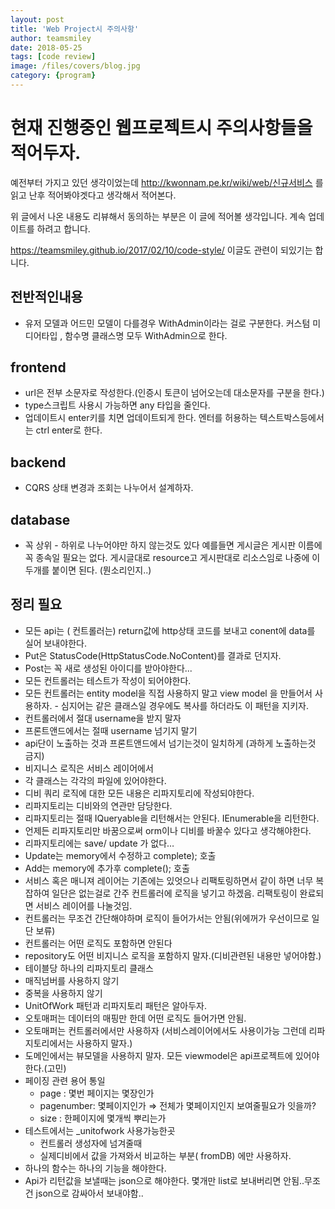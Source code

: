```yaml
---
layout: post
title: 'Web Project시 주의사항' 
author: teamsmiley 
date: 2018-05-25
tags: [code review]
image: /files/covers/blog.jpg
category: {program}
---
```


# 현재 진행중인 웹프로젝트시 주의사항들을 적어두자.

예전부터 가지고 있던 생각이었는데 <http://kwonnam.pe.kr/wiki/web/신규서비스> 를 읽고 난후 적어봐야겟다고 생각해서 적어본다.

위 글에서 나온 내용도 리뷰해서 동의하는 부분은  이 글에 적어볼 생각입니다. 계속 업데이트를 하려고 합니다.

<https://teamsmiley.github.io/2017/02/10/code-style/> 이글도 관련이 되있기는 합니다. 

## 전반적인내용

* 유저 모델과 어드민 모델이 다를경우 WithAdmin이라는 걸로 구분한다. 커스텀 미디어타입 , 함수명 클래스명 모두 WithAdmin으로 한다.

## frontend

* url은 전부 소문자로 작성한다.(인증시 토큰이 넘어오는데 대소문자를 구분을 한다.)
* type스크립트 사용시 가능하면 any 타입을 줄인다.
* 업데이트시 enter키를 치면 업데이트되게 한다. 엔터를 허용하는 텍스트박스등에서는 ctrl enter로 한다. 

## backend 
* CQRS 상태 변경과 조회는 나누어서 설계하자. 


## database
* 꼭 상위 - 하위로 나누어야만 하지 않는것도 있다 예를들면 게시글은 게시판 이름에 꼭 종속일 필요는 없다. 게시글대로 resource고 게시판대로 리소스임로 나중에 이 두개를 붙이면 된다. (뭔소리인지..)

## 정리 필요
* 모든 api는 ( 컨트롤러는)  return값에 http상태 코드를  보내고 conent에 data를 실어 보내야한다.
* Put은 StatusCode(HttpStatusCode.NoContent)를 결과로 던지자.
* Post는 꼭 새로 생성된 아이디를 받아야한다...
* 모든 컨트롤러는 테스트가 작성이 되어야한다.
* 모든 컨트롤러는 entity model을 직접 사용하지 말고 view model 을 만들어서 사용하자. - 심지어는 같은 클래스일 경우에도 복사를 하더라도 이 패턴을 지키자.
* 컨트롤러에서 절대 username을 받지 말자
* 프론트앤드에서는 절때 username 넘기지 말기 
* api단이 노출하는 것과 프론트앤드에서 넘기는것이 일치하게 (과하게 노출하는것 금지)
* 비지니스 로직은 서비스 레이어에서 
* 각 클래스는 각각의 파일에 있어야한다.
* 디비 쿼리 로직에 대한 모든 내용은 리파지토리에  작성되야한다.
* 리파지토리는 디비와의 연관만 담당한다. 
* 리파지토리는 절때  IQueryable을 리턴해서는 안된다. IEnumerable을 리턴한다.
* 언제든 리파지토리만 바꿈으로써 orm이나 디비를 바꿀수 있다고 생각해야한다.
* 리파지토리에는 save/ update 가 없다…
* Update는  memory에서 수정하고 complete); 호출
* Add는 memory에 추가후 complete(); 호출
* 서비스 혹은 매니져 레이어는 기존에는 있엇으나 리팩토링하면서 같이 하면 너무 복잡하여 일단은 없는걸로 간주 컨트롤러에 로직을 넣기고 하겠음.  리팩토링이 완료되면 서비스 레이어를 나눌것임.
* 컨트롤러는 무조건 간단해야하며 로직이 들어가서는 안됨(위에꺼가 우선이므로 일단 보류)
* 컨트롤러는 어떤 로직도 포함하면 안된다
* repository도 어떤 비지니스 로직을 포함하지 말자.(디비관련된 내용만 넣어야함.)
* 테이블당 하나의 리파지토리 클래스 
* 매직넘버를 사용하지 않기 
* 중복을 사용하지  않기 
* UnitOfWork 패턴과 리파지토리 패턴은 알아두자.
* 오토매퍼는 데이터의 매핑만 한데 어떤 로직도 들어가면 안됨.
* 오토매퍼는 컨트롤러에서만 사용하자 (서비스레이어에서도 사용이가능 그런데 리파지토리에서는 사용하지 말자.)
* 도메인에서는 뷰모델을 사용하지 말자. 모든 viewmodel은  api프로젝트에 있어야한다.(고민)
* 페이징 관련 용어 통일
    * page : 몇번 페이지는 몇장인가
    * pagenumber: 몇페이지인가 ⇒ 전체가 몇페이지인지  보여줄필요가 잇을까?
    * size : 한페이지에 몇개씩 뿌리는가
* 테스트에서는 _unitofwork 사용가능한곳 
    *  컨트롤러 생성자에 넘겨줄때
    *  실제디비에서 값을 가져와서 비교하는 부분( fromDB) 에만 사용하자.
* 하나의 함수는 하나의 기능을 해야한다.
* Api가 리턴값을 보낼때는 json으로 해야한다. 몇개만 list로 보내버리면 안됨..무조건 json으로 감싸아서 보내야함..



